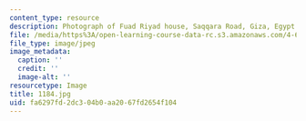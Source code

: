 ```yaml
---
content_type: resource
description: Photograph of Fuad Riyad house, Saqqara Road, Giza, Egypt (1967).
file: /media/https%3A/open-learning-course-data-rc.s3.amazonaws.com/4-615-the-architecture-of-cairo-spring-2002/fa6297fd2dc304b0aa2067fd2654f104_1184.jpg
file_type: image/jpeg
image_metadata:
  caption: ''
  credit: ''
  image-alt: ''
resourcetype: Image
title: 1184.jpg
uid: fa6297fd-2dc3-04b0-aa20-67fd2654f104
---
```

